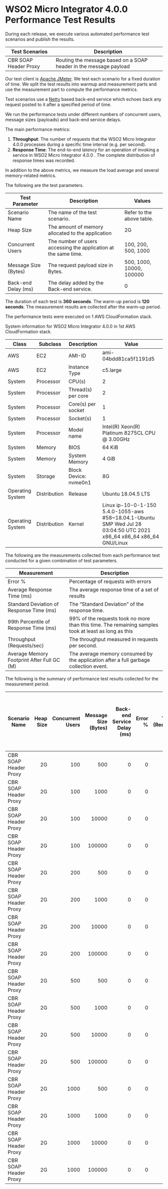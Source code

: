 # WSO2 Micro Integrator 4.0.0 Performance Test Results

During each release, we execute various automated performance test scenarios and publish the results.

| Test Scenarios | Description |
| --- | --- |
| CBR SOAP Header Proxy | Routing the message based on a SOAP header in the message payload |

Our test client is [Apache JMeter](https://jmeter.apache.org/index.html). We test each scenario for a fixed duration of
time. We split the test results into warmup and measurement parts and use the measurement part to compute the
performance metrics.

Test scenarios use a [Netty](https://netty.io/) based back-end service which echoes back any request
posted to it after a specified period of time.

We run the performance tests under different numbers of concurrent users, message sizes (payloads) and back-end service
delays.

The main performance metrics:

1. **Throughput**: The number of requests that the WSO2 Micro Integrator 4.0.0 processes during a specific time interval (e.g. per second).
2. **Response Time**: The end-to-end latency for an operation of invoking a service in WSO2 Micro Integrator 4.0.0 . The complete distribution of response times was recorded.

In addition to the above metrics, we measure the load average and several memory-related metrics.

The following are the test parameters.

| Test Parameter | Description | Values |
| --- | --- | --- |
| Scenario Name | The name of the test scenario. | Refer to the above table. |
| Heap Size | The amount of memory allocated to the application | 2G |
| Concurrent Users | The number of users accessing the application at the same time. | 100, 200, 500, 1000 |
| Message Size (Bytes) | The request payload size in Bytes. | 500, 1000, 10000, 100000 |
| Back-end Delay (ms) | The delay added by the Back-end service. | 0 |

The duration of each test is **360 seconds**. The warm-up period is **120 seconds**.
The measurement results are collected after the warm-up period.

The performance tests were executed on 1 AWS CloudFormation stack.


System information for WSO2 Micro Integrator 4.0.0 in 1st AWS CloudFormation stack.

| Class | Subclass | Description | Value |
| --- | --- | --- | --- |
| AWS | EC2 | AMI-ID | ami-04bdd81ca5f1191d5 |
| AWS | EC2 | Instance Type | c5.large |
| System | Processor | CPU(s) | 2 |
| System | Processor | Thread(s) per core | 2 |
| System | Processor | Core(s) per socket | 1 |
| System | Processor | Socket(s) | 1 |
| System | Processor | Model name | Intel(R) Xeon(R) Platinum 8275CL CPU @ 3.00GHz |
| System | Memory | BIOS | 64 KiB |
| System | Memory | System Memory | 4 GiB |
| System | Storage | Block Device: nvme0n1 | 8G |
| Operating System | Distribution | Release | Ubuntu 18.04.5 LTS |
| Operating System | Distribution | Kernel | Linux ip-10-0-1-150 5.4.0-1055-aws #58~18.04.1-Ubuntu SMP Wed Jul 28 03:04:50 UTC 2021 x86_64 x86_64 x86_64 GNU/Linux |


The following are the measurements collected from each performance test conducted for a given combination of
test parameters.

| Measurement | Description |
| --- | --- |
| Error % | Percentage of requests with errors |
| Average Response Time (ms) | The average response time of a set of results |
| Standard Deviation of Response Time (ms) | The “Standard Deviation” of the response time. |
| 99th Percentile of Response Time (ms) | 99% of the requests took no more than this time. The remaining samples took at least as long as this |
| Throughput (Requests/sec) | The throughput measured in requests per second. |
| Average Memory Footprint After Full GC (M) | The average memory consumed by the application after a full garbage collection event. |

The following is the summary of performance test results collected for the measurement period.

|  Scenario Name | Heap Size | Concurrent Users | Message Size (Bytes) | Back-end Service Delay (ms) | Error % | Throughput (Requests/sec) | Average Response Time (ms) | Standard Deviation of Response Time (ms) | 99th Percentile of Response Time (ms) | WSO2 Micro Integrator 4.0.0 GC Throughput (%) | Average WSO2 Micro Integrator 4.0.0 Memory Footprint After Full GC (M) |
|---|---:|---:|---:|---:|---:|---:|---:|---:|---:|---:|---:|
|  CBR SOAP Header Proxy | 2G | 100 | 500 | 0 | 0 | 3452.08 | 28.87 | 31.48 | 113 | 93.56 | 167.992 |
|  CBR SOAP Header Proxy | 2G | 100 | 1000 | 0 | 0 | 3299.98 | 30.21 | 32.62 | 112 | N/A | N/A |
|  CBR SOAP Header Proxy | 2G | 100 | 10000 | 0 | 0 | 1521.07 | 65.6 | 42.06 | 201 | N/A | N/A |
|  CBR SOAP Header Proxy | 2G | 100 | 100000 | 0 | 0 | 209.68 | 476.68 | 157.5 | 871 | N/A | N/A |
|  CBR SOAP Header Proxy | 2G | 200 | 500 | 0 | 0 | 3582.67 | 55.7 | 39.05 | 175 | N/A | N/A |
|  CBR SOAP Header Proxy | 2G | 200 | 1000 | 0 | 0 | 3330.62 | 59.92 | 49.51 | 185 | N/A | N/A |
|  CBR SOAP Header Proxy | 2G | 200 | 10000 | 0 | 0 | 1491.74 | 133.89 | 72.93 | 347 | N/A | N/A |
|  CBR SOAP Header Proxy | 2G | 200 | 100000 | 0 | 0 | 162.39 | 1228.71 | 482.52 | 2879 | N/A | N/A |
|  CBR SOAP Header Proxy | 2G | 500 | 500 | 0 | 0 | 3492.68 | 143.01 | 92.84 | 369 | N/A | N/A |
|  CBR SOAP Header Proxy | 2G | 500 | 1000 | 0 | 0 | 3306.38 | 151.01 | 82.14 | 385 | N/A | N/A |
|  CBR SOAP Header Proxy | 2G | 500 | 10000 | 0 | 0 | 1416.36 | 353.05 | 148.23 | 743 | N/A | N/A |
|  CBR SOAP Header Proxy | 2G | 500 | 100000 | 0 | 0 | 99.33 | 5008.19 | 1705.56 | 9535 | N/A | N/A |
|  CBR SOAP Header Proxy | 2G | 1000 | 500 | 0 | 0 | 2977.6 | 335.54 | 158.48 | 743 | N/A | N/A |
|  CBR SOAP Header Proxy | 2G | 1000 | 1000 | 0 | 0 | 3177.62 | 314.39 | 168.27 | 751 | N/A | N/A |
|  CBR SOAP Header Proxy | 2G | 1000 | 10000 | 0 | 0 | 1221.1 | 817.09 | 308.15 | 2063 | N/A | N/A |
|  CBR SOAP Header Proxy | 2G | 1000 | 100000 | 0 | 0 | 34.25 | 28454.08 | 7262.68 | 41215 | N/A | N/A |
